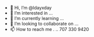 - 👋 Hi, I’m @ldayxday
- 👀 I’m interested in ...
- 🌱 I’m currently learning ...
- 💞️ I’m looking to collaborate on ...
- 📫 How to reach me . .. 707 330 9420

<!---
ldayxday/ldayxday is a ✨ special ✨ repository because its `README.md` (this file) appears on your GitHub profile.
You can click the Preview link to take a look at your changes.
--->

